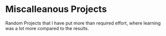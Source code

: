 # Miscalleanous Projects
Random Projects that I have put more than required effort, where learning was a lot more compared to the results.
